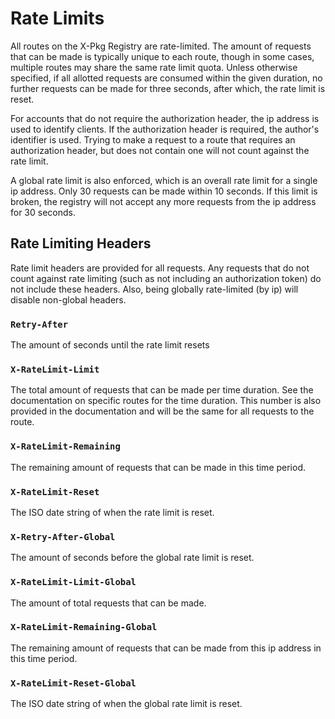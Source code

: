 # Rate Limits

All routes on the X-Pkg Registry are rate-limited. The amount of requests that can be made is typically unique to each route, though in some cases, multiple routes may share the same rate limit quota. Unless otherwise specified, if all allotted requests are consumed within the given duration, no further requests can be made for three seconds, after which, the rate limit is reset.

For accounts that do not require the authorization header, the ip address is used to identify clients. If the authorization header is required, the author's identifier is used. Trying to make a request to a route that requires an authorization header, but does not contain one will not count against the rate limit.

A global rate limit is also enforced, which is an overall rate limit for a single ip address. Only 30 requests can be made within 10 seconds. If this limit is broken, the registry will not accept any more requests from the ip address for 30 seconds.

## Rate Limiting Headers

Rate limit headers are provided for all requests. Any requests that do not count against rate limiting (such as not including an authorization token) do not include these headers. Also, being globally rate-limited (by ip) will disable non-global headers.

### `Retry-After`

The amount of seconds until the rate limit resets

### `X-RateLimit-Limit`

The total amount of requests that can be made per time duration. See the documentation on specific routes for the time duration. This number is also provided in the documentation and will be the same for all requests to the route.

### `X-RateLimit-Remaining` 

The remaining amount of requests that can be made in this time period. 

### `X-RateLimit-Reset`

The ISO date string of when the rate limit is reset.

### `X-Retry-After-Global`

The amount of seconds before the global rate limit is reset.

### `X-RateLimit-Limit-Global`

The amount of total requests that can be made.

### `X-RateLimit-Remaining-Global` 

The remaining amount of requests that can be made from this ip address in this time period. 

### `X-RateLimit-Reset-Global`

The ISO date string of when the global rate limit is reset.